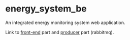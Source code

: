 # energy_system_be
An integrated energy monitoring system web application.

Link to [front-end](https://github.com/DS202230441ChichisanStefan/energy_system_fe) part and [producer](https://github.com/DS202230441ChichisanStefan/energy_system_producer) part (rabbitmq).
